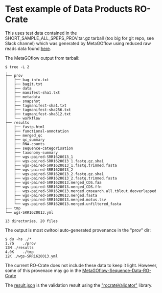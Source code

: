 # Test example of Data Products RO-Crate

This uses test data contained in the
SHORT_SAMPLE_ALL_SPEPS_PROV.tar.gz tarball (too big for git repo, see Slack channel) which was generated by MetaGOflow
using reduced raw reads data found
[here](https://github.com/emo-bon/pipeline-v5/tree/eosc-life-gos/test_input).

The MetaGOflow output from tarball:

```
$ tree -L 2
.
├── prov
│   ├── bag-info.txt
│   ├── bagit.txt
│   ├── data
│   ├── manifest-sha1.txt
│   ├── metadata
│   ├── snapshot
│   ├── tagmanifest-sha1.txt
│   ├── tagmanifest-sha256.txt
│   ├── tagmanifest-sha512.txt
│   └── workflow
├── results
│   ├── fastp.html
│   ├── functional-annotation
│   ├── merged_qc
│   ├── qc_summary
│   ├── RNA-counts
│   ├── sequence-categorisation
│   ├── taxonomy-summary
│   ├── wgs-paired-SRR1620013_1
│   ├── wgs-paired-SRR1620013_1.fastq.gz.sha1
│   ├── wgs-paired-SRR1620013_1.fastq.trimmed.fasta
│   ├── wgs-paired-SRR1620013_2
│   ├── wgs-paired-SRR1620013_2.fastq.gz.sha1
│   ├── wgs-paired-SRR1620013_2.fastq.trimmed.fasta
│   ├── wgs-paired-SRR1620013.merged_CDS.faa
│   ├── wgs-paired-SRR1620013.merged_CDS.ffn
│   ├── wgs-paired-SRR1620013.merged.cmsearch.all.tblout.deoverlapped
│   ├── wgs-paired-SRR1620013.merged.fasta
│   ├── wgs-paired-SRR1620013.merged.motus.tsv
│   └── wgs-paired-SRR1620013.merged.unfiltered_fasta
├── tmp
└── wgs-SRR1620013.yml

13 directories, 20 files
```

The output is most cwltool auto-generated provenance in the "prov" dir:
```
$ du -hs ./*
1.7G	./prov
12M	./results
4.0K	./tmp
12K	./wgs-SRR1620013.yml
```

The current RO-Crate does not include these data to keep it light. However, some
of this provenace may go in the
[MetaGOflow-Sequence-Data-RO-Crate](https://github.com/emo-bon/MetaGOflow-Sequence-Data-RO-Crate)

The [result.json](./result.json) is the validation result using the ["rocrateValidator"](https://github.com/ResearchObject/ro-crate-validator-py) library.
